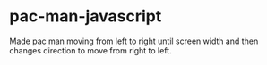 # pac-man-javascript

Made pac man moving from left to right until screen width and then changes direction to move from right to left.
